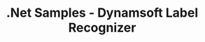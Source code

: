 ---
layout: default-layout
title: .Net Samples - Dynamsoft Label Recognizer
description: This is the .Net samples page of Dynamsoft Label Recognizer.
keywords: samples, .Net
needAutoGenerateSidebar: true
---